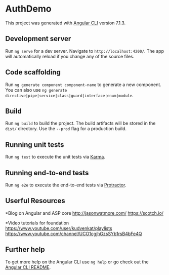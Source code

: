 # AuthDemo

This project was generated with [Angular CLI](https://github.com/angular/angular-cli) version 7.1.3.

## Development server

Run `ng serve` for a dev server. Navigate to `http://localhost:4200/`. The app will automatically reload if you change any of the source files.

## Code scaffolding

Run `ng generate component component-name` to generate a new component. You can also use `ng generate directive|pipe|service|class|guard|interface|enum|module`.

## Build

Run `ng build` to build the project. The build artifacts will be stored in the `dist/` directory. Use the `--prod` flag for a production build.

## Running unit tests

Run `ng test` to execute the unit tests via [Karma](https://karma-runner.github.io).

## Running end-to-end tests

Run `ng e2e` to execute the end-to-end tests via [Protractor](http://www.protractortest.org/).

## Userful Resources
 *Blog on Angular and ASP core 
  http://jasonwatmore.com/
  https://scotch.io/
  
 *Video tutorials for foundation 
  https://www.youtube.com/user/kudvenkat/playlists
  https://www.youtube.com/channel/UCO1cgjhGzsSYb1rsB4bFe4Q



## Further help

To get more help on the Angular CLI use `ng help` or go check out the [Angular CLI README](https://github.com/angular/angular-cli/blob/master/README.md).
